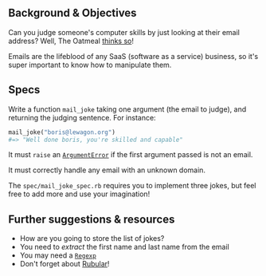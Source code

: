 ## Background & Objectives

Can you judge someone's computer skills by just looking at their email address?
Well, The Oatmeal [thinks so](http://theoatmeal.com/comics/email_address)!

Emails are the lifeblood of any SaaS (software as a service) business, so it's super important to know how to manipulate them.

## Specs

Write a function `mail_joke` taking one argument (the email to judge), and
returning the judging sentence. For instance:

```ruby
mail_joke("boris@lewagon.org")
#=> "Well done boris, you're skilled and capable"
```

It must `raise` an
[`ArgumentError`](http://www.ruby-doc.org/core-2.4.0/ArgumentError.html) if the
first argument passed is not an email.

It must correctly handle any email with an unknown domain.

The `spec/mail_joke_spec.rb` requires you to implement three jokes, but feel free to add more and use your imagination!

## Further suggestions & resources

- How are you going to store the list of jokes?
- You need to *extract* the first name and last name from the email
- You may need a [`Regexp`](http://www.ruby-doc.org/core-2.4.0/Regexp.html)
- Don't forget about [Rubular](http://rubular.com/)!
